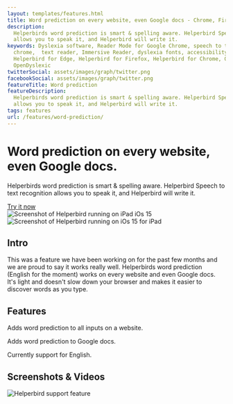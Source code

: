 ```yaml
---
layout: templates/features.html
title: Word prediction on every website, even Google docs - Chrome, Firefox, Edge, iPad, iPhone
description:
  Helperbirds word prediction is smart & spelling aware. Helperbird Speech to text recognition
  allows you to speak it, and Helperbird will write it.
keywords: Dyslexia software, Reader Mode for Google Chrome, speech to text for chrome, Text to speech for
  chrome,  text reader, Immersive Reader, dyslexia fonts, accessibility software, dyslexia software,
  Helperbird for Edge, Helperbird for Firefox, Helperbird for Chrome, Opendyslexic for Chrome,
  OpenDyslexic
twitterSocial: assets/images/graph/twitter.png
facebookSocial: assets/images/graph/twitter.png
featureTitle: Word prediction
featureDescription:
  Helperbirds word prediction is smart & spelling aware. Helperbird Speech to text recognition
  allows you to speak it, and Helperbird will write it.
tags: features
url: /features/word-prediction/
---
```


<div class="pt-10 bg-gray-900 sm:pt-16 sm:pb-16 lg:pt-24 lg:pb-16 lg:overflow-hidden">
  <div class="mx-auto max-w-7xl lg:px-8 pb-16">
    <div class="lg:grid lg:grid-cols-2 lg:gap-8">
      <div
        class="mx-auto max-w-md px-4 sm:max-w-2xl sm:px-6 sm:text-center lg:px-0 lg:text-left lg:flex lg:items-center"
      >
        <div class="lg:py-24">
          <h1
            class="mt-4 mb-6 text-4xl tracking-tight font-extrabold text-white sm:mt-5 sm:text-6xl lg:mt-6 xl:text-6xl"
          >
            <span class="block">       Word prediction on every website, even Google docs.
</span> </h1>
					<p class="mt-3 max-w-md mx-auto text-base text-white sm:text-lg md:mt-5 md:text-xl md:max-w-3xl">

Helperbirds word prediction is smart & spelling aware. Helperbird Speech to text recognition allows
you to speak it, and Helperbird will write it. </p> <div class="mt-10 sm:mt-12">

<div class="sm:max-w-xl sm:mx-auto lg:mx-0"> <div class="sm:flex"> <a
                  href="/pricing"
                  target="_blank"
                  class="btn btn-accent"
                  >Try it now</a
                > </div> </div> </div> </div> </div>
<div class="mt-12 -mb-16 sm:-mb-48 lg:m-0 lg:relative"> <div
          class="mx-auto max-w-md px-4 sm:max-w-2xl sm:px-6 lg:max-w-none lg:px-0"
        > <div class="ipadiphone"> <div class="ipadiphone-iphone"> <div class="mask mask__noimage">
<img
                  alt="Screenshot of Helperbird running on iPad iOs 15"
                  src="/assets/images/products/ipad-iphone/helperbird-running-on-iphone.png"
                  class="mask-img"
                /> </div> </div> <div class="ipadiphone-ipad launchaco-builder-hoverable">
<div class="mask mask__noimage"> <img
                  alt="Screenshot of Helperbird running on iOs 15 for iPad"
                  src="/assets/images/products/ipad-iphone/helperbirds-iphone-app-running.png"
                  class="mask-img"
                /> </div> </div> </div> </div> </div> </div>

  </div>
</div>

<div class="relative py-16 overflow-hidden">
  <div class="relative px-4 sm:px-6 lg:px-8">
    <div class="mt-6 prose prose-pink prose-lg mx-auto">

<div class="mt-16 mx-auto max-w-7xl px-4 sm:mt-24 sm:px-6 bg-gray-50 rounded-lg p-6 dark:bg-gray-800 dark:highlight-white/5">

## Intro

This was a feature we have been working on for the past few months and we are proud to say it works
really well. Helperbirds word prediction (English for the moment) works on every website and even
Google docs. It's light and doesn't slow down your browser and makes it easier to discover words as
you type.

</div>

<div class="mt-16 mx-auto max-w-7xl px-4 sm:mt-24 sm:px-6 bg-gray-50 rounded-lg p-6 dark:bg-gray-800 dark:highlight-white/5">

## Features

Adds word prediction to all inputs on a website.

Adds word prediction to Google docs.

Currently support for English.

</div>

<div class="mt-16 mx-auto max-w-7xl px-4 sm:mt-24 sm:px-6 bg-gray-50 rounded-lg p-6 dark:bg-gray-800 dark:highlight-white/5">

## Screenshots & Videos

![Helperbird support feature](https://www.helperbird.com/assets/images/new/styles/styles.png)

</div>
</div>
</div>
